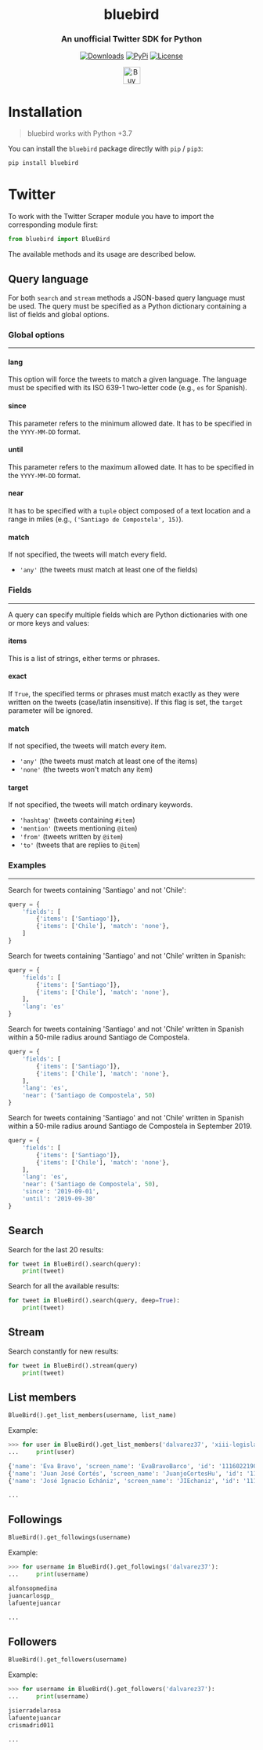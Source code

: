 <h1 align="center">
<b>bluebird</b>
</h1>

<h3 align="center">
<b>An unofficial Twitter SDK for Python</b>
</h3>

<p align="center">
    <a href="https://pepy.tech/project/bluebird/"><img alt="Downloads" src="https://img.shields.io/badge/dynamic/json?style=flat-square&maxAge=3600&label=downloads&query=$.total_downloads&url=https://api.pepy.tech/api/projects/bluebird"></a>
    <a href="https://pypi.python.org/pypi/bluebird/"><img alt="PyPi" src="https://img.shields.io/pypi/v/bluebird.svg?style=flat-square"></a>
    <!--<a href="https://github.com/brunneis/pygram/releases"><img alt="GitHub releases" src="https://img.shields.io/github/release/brunneis/bluebird.svg?style=flat-square"></a>-->
    <a href="https://github.com/brunneis/bluebird/blob/master/LICENSE"><img alt="License" src="https://img.shields.io/github/license/brunneis/bluebird.svg?style=flat-square&color=green"></a>
</p>

<p align="center">
    <a href="https://www.buymeacoffee.com/brunneis" target="_blank"><img src="https://cdn.buymeacoffee.com/buttons/default-orange.png" alt="Buy Me A Coffee" height="35px"></a>
</p>

# Installation
> bluebird works with Python +3.7

You can install the `bluebird` package directly with `pip` / `pip3`:
```bash
pip install bluebird
```

# Twitter
To work with the Twitter Scraper module you have to import the corresponding module first:

```python
from bluebird import BlueBird
```

The available methods and its usage are described below.


## Query language

For both `search` and `stream` methods a JSON-based query language must be used.
The query must be specified as a Python dictionary containing a list of fields and global options.

### Global options
---

#### lang
This option will force the tweets to match a given language. The language must be specified with its ISO 639-1 two-letter code (e.g., `es` for Spanish).

#### since
This parameter refers to the minimum allowed date. It has to be specified in the `YYYY-MM-DD` format.

#### until
This parameter refers to the maximum allowed date. It has to be specified in the `YYYY-MM-DD` format.

#### near
It has to be specified with a `tuple` object composed of a text location and a range in miles (e.g., `('Santiago de Compostela', 15)`).

#### match
If not specified, the tweets will match every field.
- `'any'` (the tweets must match at least one of the fields)


### Fields
---

A query can specify multiple fields which are Python dictionaries with one or more keys and values:

#### items
This is a list of strings, either terms or phrases.

#### exact
If `True`, the specified terms or phrases must match exactly as they were written on the tweets (case/latin insensitive). If this flag is set, the `target` parameter will be ignored.

#### match
If not specified, the tweets will match every item.
- `'any'` (the tweets must match at least one of the items)
- `'none'` (the tweets won't match any item)

#### target
If not specified, the tweets will match ordinary keywords.
- `'hashtag'` (tweets containing `#item`)
- `'mention'` (tweets mentioning `@item`)
- `'from'` (tweets written by `@item`)
- `'to'` (tweets that are replies to `@item`)


### Examples
---
Search for tweets containing 'Santiago' and not 'Chile':
```python
query = {
    'fields': [
        {'items': ['Santiago']},
        {'items': ['Chile'], 'match': 'none'},
    ]
}
```

Search for tweets containing 'Santiago' and not 'Chile' written in Spanish:
```python
query = {
    'fields': [
        {'items': ['Santiago']},
        {'items': ['Chile'], 'match': 'none'},
    ],
    'lang': 'es'
}
```


Search for tweets containing 'Santiago' and not 'Chile' written in Spanish within a 50-mile radius around Santiago de Compostela.
```python
query = {
    'fields': [
        {'items': ['Santiago']},
        {'items': ['Chile'], 'match': 'none'},
    ],
    'lang': 'es',
    'near': ('Santiago de Compostela', 50)
}
```

Search for tweets containing 'Santiago' and not 'Chile' written in Spanish within a 50-mile radius around Santiago de Compostela in September 2019.
```python
query = {
    'fields': [
        {'items': ['Santiago']},
        {'items': ['Chile'], 'match': 'none'},
    ],
    'lang': 'es',
    'near': ('Santiago de Compostela', 50),
    'since': '2019-09-01',
    'until': '2019-09-30'
}
```

## Search
Search for the last 20 results:
```python
for tweet in BlueBird().search(query):
    print(tweet)
```

Search for all the available results:
```python
for tweet in BlueBird().search(query, deep=True):
    print(tweet)
```


## Stream
Search constantly for new results:
```python
for tweet in BlueBird().stream(query)
    print(tweet)
```
## List members


```python
BlueBird().get_list_members(username, list_name)
```
Example:
```python
>>> for user in BlueBird().get_list_members('dalvarez37', 'xiii-legislatura-congreso'):
...     print(user)

{'name': 'Eva Bravo', 'screen_name': 'EvaBravoBarco', 'id': '1116022190154113030'}
{'name': 'Juan José Cortés', 'screen_name': 'JuanjoCortesHu', 'id': '1110994911741050888'}
{'name': 'José Ignacio Echániz', 'screen_name': 'JIEchaniz', 'id': '1110628846242594820'}

...
```

## Followings
```python
BlueBird().get_followings(username)
```
Example:
```python
>>> for username in BlueBird().get_followings('dalvarez37'):
...     print(username)

alfonsopmedina
juancarlosgp_
lafuentejuancar

...
```


## Followers
```python
BlueBird().get_followers(username)
```
Example:
```python
>>> for username in BlueBird().get_followers('dalvarez37'):
...     print(username)

jsierradelarosa
lafuentejuancar
crismadrid011

...
```

